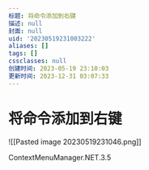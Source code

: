 ```yaml
---
标题: 将命令添加到右键
描述: null
封面: null
uid: '20230519231003222'
aliases: []
tags: []
cssclasses: null
创建时间: 2023-05-19 23:10:03
更新时间: 2023-12-31 03:07:33
---
```


# 将命令添加到右键

![[Pasted image 20230519231046.png]]

ContextMenuManager.NET.3.5
